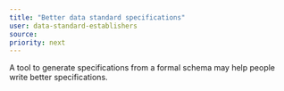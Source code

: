 ```yaml
---
title: "Better data standard specifications"
user: data-standard-establishers
source:
priority: next
---
```


A tool to generate specifications from a formal schema may help people write better specifications.
